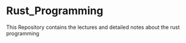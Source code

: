 # Rust_Programming
This Repository contains the lectures and detailed notes about the rust programming
